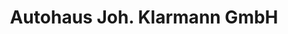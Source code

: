 ---
title: "Autohaus Joh. Klarmann GmbH"
url: /wiefelstede/autohaus-joh-klarmann-gmbh-stahlstrasse/
shop: Autowerkstatt
---